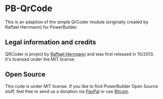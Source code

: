 # PB-QrCode
This is an adaption of the simple QrCoder module (originally created by Raffael Herrmann) for PowerBuilder.

## Legal information and credits
QRCoder is project by [Raffael Herrmann](http://raffaelherrmann.de) and was first released 
in 10/2013. It's licensed under the MIT license.

## Open Source
This code is under MIT license. If you like to find PowerBuilder Open Source stuff, feel free to send us a donation via [PayPal](https://www.paypal.com/cgi-bin/webscr?cmd=_s-xclick&hosted_button_id=EV6X2PMRBN9CN) or use <a href="bitcoin:1PtXE75nZt3Cu5kdfD2eVX2rrjjNJu4T6N?label=Github&amount=0.10&message=donation">Bitcoin</a>.
